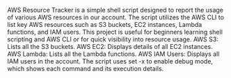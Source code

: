 AWS Resource Tracker is a simple shell script designed to report the usage of various AWS resources in our account.
The script utilizes the AWS CLI to list key AWS resources such as S3 buckets, EC2 instances, Lambda functions, and IAM users.
This project is useful for beginners learning shell scripting and AWS CLI or for quick visibility into resource usage.
AWS S3: Lists all the S3 buckets.
AWS EC2: Displays details of all EC2 instances.
AWS Lambda: Lists all the Lambda functions.
AWS IAM Users: Displays all IAM users in the account.
The script uses set -x to enable debug mode, which shows each command and its execution details.
